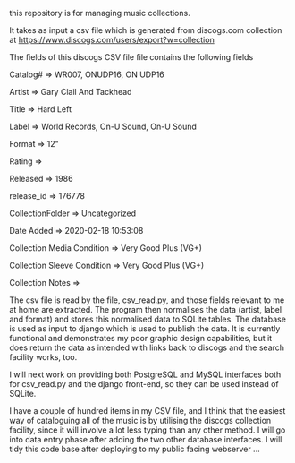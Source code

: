 this repository is for managing music collections.

It takes as input a csv file which is generated from discogs.com collection
at https://www.discogs.com/users/export?w=collection

The fields of this discogs CSV file file contains the following fields

Catalog# => WR007, ONUDP16, ON UDP16

Artist => Gary Clail And Tackhead

Title => Hard Left

Label => World Records, On-U Sound, On-U Sound

Format => 12"

Rating =>

Released => 1986

release_id => 176778

CollectionFolder => Uncategorized

Date Added => 2020-02-18 10:53:08

Collection Media Condition => Very Good Plus (VG+)

Collection Sleeve Condition => Very Good Plus (VG+)

Collection Notes =>

The csv file is read by the file, csv_read.py, and those fields relevant to me at home are
extracted. The program then normalises the data (artist, label and format) and stores
this normalised data to SQLite tables. The database is used as input to django which is
used to publish the data. It is currently functional and demonstrates my poor graphic
design capabilities, but it does return the data as intended with links back to discogs
and the search facility works, too.

I will next work on providing both PostgreSQL and MySQL interfaces both for csv_read.py
and the django front-end, so they can be used instead of SQLite.

I have a couple of hundred items in my CSV file, and I think that the easiest way of
cataloguing all of the music is by utilising the discogs collection facility, since
it will involve a lot less typing than any other method. I will go into data entry
phase after adding the two other database interfaces. I will tidy this code base after
deploying to my public facing webserver ...
